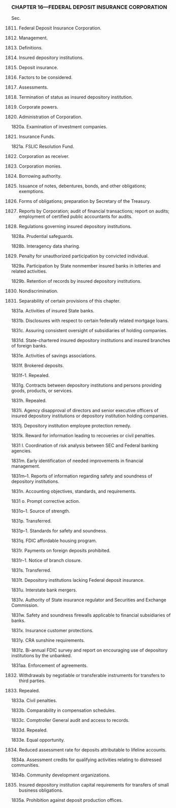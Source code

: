 ### **CHAPTER 16—FEDERAL DEPOSIT INSURANCE CORPORATION** ###

Sec.

1811. Federal Deposit Insurance Corporation.

1812. Management.

1813. Definitions.

1814. Insured depository institutions.

1815. Deposit insurance.

1816. Factors to be considered.

1817. Assessments.

1818. Termination of status as insured depository institution.

1819. Corporate powers.

1820. Administration of Corporation.

1820a. Examination of investment companies.

1821. Insurance Funds.

1821a. FSLIC Resolution Fund.

1822. Corporation as receiver.

1823. Corporation monies.

1824. Borrowing authority.

1825. Issuance of notes, debentures, bonds, and other obligations; exemptions.

1826. Forms of obligations; preparation by Secretary of the Treasury.

1827. Reports by Corporation; audit of financial transactions; report on audits; employment of certified public accountants for audits.

1828. Regulations governing insured depository institutions.

1828a. Prudential safeguards.

1828b. Interagency data sharing.

1829. Penalty for unauthorized participation by convicted individual.

1829a. Participation by State nonmember insured banks in lotteries and related activities.

1829b. Retention of records by insured depository institutions.

1830. Nondiscrimination.

1831. Separability of certain provisions of this chapter.

1831a. Activities of insured State banks.

1831b. Disclosures with respect to certain federally related mortgage loans.

1831c. Assuring consistent oversight of subsidiaries of holding companies.

1831d. State-chartered insured depository institutions and insured branches of foreign banks.

1831e. Activities of savings associations.

1831f. Brokered deposits.

1831f–1. Repealed.

1831g. Contracts between depository institutions and persons providing goods, products, or services.

1831h. Repealed.

1831i. Agency disapproval of directors and senior executive officers of insured depository institutions or depository institution holding companies.

1831j. Depository institution employee protection remedy.

1831k. Reward for information leading to recoveries or civil penalties.

1831 l. Coordination of risk analysis between SEC and Federal banking agencies.

1831m. Early identification of needed improvements in financial management.

1831m–1. Reports of information regarding safety and soundness of depository institutions.

1831n. Accounting objectives, standards, and requirements.

1831 o. Prompt corrective action.

1831o–1. Source of strength.

1831p. Transferred.

1831p–1. Standards for safety and soundness.

1831q. FDIC affordable housing program.

1831r. Payments on foreign deposits prohibited.

1831r–1. Notice of branch closure.

1831s. Transferred.

1831t. Depository institutions lacking Federal deposit insurance.

1831u. Interstate bank mergers.

1831v. Authority of State insurance regulator and Securities and Exchange Commission.

1831w. Safety and soundness firewalls applicable to financial subsidiaries of banks.

1831x. Insurance customer protections.

1831y. CRA sunshine requirements.

1831z. Bi-annual FDIC survey and report on encouraging use of depository institutions by the unbanked.

1831aa. Enforcement of agreements.

1832. Withdrawals by negotiable or transferable instruments for transfers to third parties.

1833. Repealed.

1833a. Civil penalties.

1833b. Comparability in compensation schedules.

1833c. Comptroller General audit and access to records.

1833d. Repealed.

1833e. Equal opportunity.

1834. Reduced assessment rate for deposits attributable to lifeline accounts.

1834a. Assessment credits for qualifying activities relating to distressed communities.

1834b. Community development organizations.

1835. Insured depository institution capital requirements for transfers of small business obligations.

1835a. Prohibition against deposit production offices.